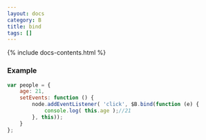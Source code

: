 ```yaml
---
layout: docs
category: B
title: bind
tags: []
---
```


{% include docs-contents.html %}

### Example
```js
var people = {
    age: 21,
    setEvents: function () {
        node.addEventListener( 'click', $B.bind(function (e) {
            console.log( this.age );//21
        }, this));
    }
};
```